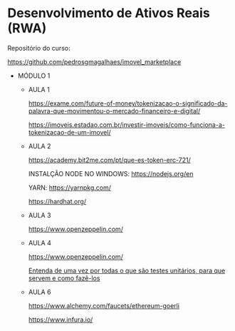 # Desenvolvimento de Ativos Reais (RWA)

Repositório do curso:

https://github.com/pedrosgmagalhaes/imovel_marketplace

- MÓDULO 1
    - AULA 1
        
        https://exame.com/future-of-money/tokenizacao-o-significado-da-palavra-que-movimentou-o-mercado-financeiro-e-digital/
        
        https://imoveis.estadao.com.br/investir-imoveis/como-funciona-a-tokenizacao-de-um-imovel/
        
    - AULA 2
        
        https://academy.bit2me.com/pt/que-es-token-erc-721/
        
        INSTALÇÃO NODE NO WINDOWS: https://nodejs.org/en
        
        YARN: https://yarnpkg.com/
        
        https://hardhat.org/
        
    - AULA 3
        
        https://www.openzeppelin.com/
        
    - AULA 4
        
        https://www.openzeppelin.com/
        
        [Entenda de uma vez por todas o que são testes unitários, para que servem e como fazê-los](https://dayvsonlima.medium.com/entenda-de-uma-vez-por-todas-o-que-são-testes-unitários-para-que-servem-e-como-fazê-los-2a6f645bab3)
        
    - AULA 6
        
        https://www.alchemy.com/faucets/ethereum-goerli
        
        https://www.infura.io/
